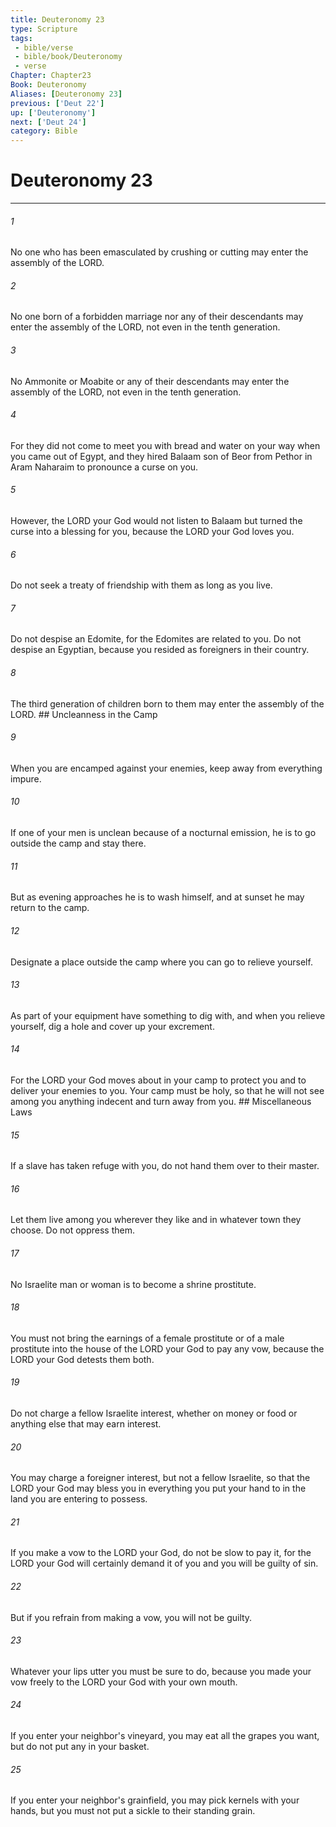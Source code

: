 ```yaml
---
title: Deuteronomy 23
type: Scripture
tags:
 - bible/verse
 - bible/book/Deuteronomy
 - verse
Chapter: Chapter23
Book: Deuteronomy
Aliases: [Deuteronomy 23]
previous: ['Deut 22']
up: ['Deuteronomy']
next: ['Deut 24']
category: Bible
---
```

# Deuteronomy 23

***


###### 1 
No one who has been emasculated by crushing or cutting may enter the assembly of the LORD. 

###### 2 
No one born of a forbidden marriage nor any of their descendants may enter the assembly of the LORD, not even in the tenth generation. 

###### 3 
No Ammonite or Moabite or any of their descendants may enter the assembly of the LORD, not even in the tenth generation. 

###### 4 
For they did not come to meet you with bread and water on your way when you came out of Egypt, and they hired Balaam son of Beor from Pethor in Aram Naharaim to pronounce a curse on you. 

###### 5 
However, the LORD your God would not listen to Balaam but turned the curse into a blessing for you, because the LORD your God loves you. 

###### 6 
Do not seek a treaty of friendship with them as long as you live. 

###### 7 
Do not despise an Edomite, for the Edomites are related to you. Do not despise an Egyptian, because you resided as foreigners in their country. 

###### 8 
The third generation of children born to them may enter the assembly of the LORD. ## Uncleanness in the Camp 

###### 9 
When you are encamped against your enemies, keep away from everything impure. 

###### 10 
If one of your men is unclean because of a nocturnal emission, he is to go outside the camp and stay there. 

###### 11 
But as evening approaches he is to wash himself, and at sunset he may return to the camp. 

###### 12 
Designate a place outside the camp where you can go to relieve yourself. 

###### 13 
As part of your equipment have something to dig with, and when you relieve yourself, dig a hole and cover up your excrement. 

###### 14 
For the LORD your God moves about in your camp to protect you and to deliver your enemies to you. Your camp must be holy, so that he will not see among you anything indecent and turn away from you. ## Miscellaneous Laws 

###### 15 
If a slave has taken refuge with you, do not hand them over to their master. 

###### 16 
Let them live among you wherever they like and in whatever town they choose. Do not oppress them. 

###### 17 
No Israelite man or woman is to become a shrine prostitute. 

###### 18 
You must not bring the earnings of a female prostitute or of a male prostitute into the house of the LORD your God to pay any vow, because the LORD your God detests them both. 

###### 19 
Do not charge a fellow Israelite interest, whether on money or food or anything else that may earn interest. 

###### 20 
You may charge a foreigner interest, but not a fellow Israelite, so that the LORD your God may bless you in everything you put your hand to in the land you are entering to possess. 

###### 21 
If you make a vow to the LORD your God, do not be slow to pay it, for the LORD your God will certainly demand it of you and you will be guilty of sin. 

###### 22 
But if you refrain from making a vow, you will not be guilty. 

###### 23 
Whatever your lips utter you must be sure to do, because you made your vow freely to the LORD your God with your own mouth. 

###### 24 
If you enter your neighbor's vineyard, you may eat all the grapes you want, but do not put any in your basket. 

###### 25 
If you enter your neighbor's grainfield, you may pick kernels with your hands, but you must not put a sickle to their standing grain. 
